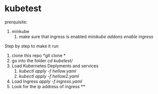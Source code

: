 # kubetest
prerquisite:
1. minkube
   1. make sure that ingress is enabled *minikube addons enable ingress*

Step by step to make it run
1. clone this repo *git clone *
1. go into the folder *cd kubetest/*
1. Load Kubernetes Deplyments and services
   1. *kubectl apply -f hellow.yaml*
   1. *kubectl apply -f hellow2.yaml*
1. Load Ingress *apply -f ingress.yaml*
1. Look for the ip address of ingress ** 
